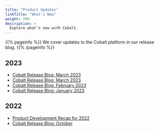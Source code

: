 ```yaml
---
title: "Product Updates"
linkTitle: "What's New"
weight: 700
description: >
  Explore what's new with Cobalt.
---
```


{{% pageinfo %}}
We cover updates to the Cobalt platform in our release blog.
{{% /pageinfo %}}

## 2023

- [Cobalt Release Blog: March 2023](https://www.cobalt.io/blog/cobalt-release-blog-april-2023)
- [Cobalt Release Blog: March 2023](https://www.cobalt.io/blog/cobalt-release-blog-march-2023)
- [Cobalt Release Blog: February 2023](https://www.cobalt.io/blog/cobalt-release-blog-february-2023)
- [Cobalt Release Blog: January 2023](https://www.cobalt.io/blog/cobalt-release-blog-january-2023)

## 2022

- [Product Development Recap for 2022](https://www.cobalt.io/blog/product-development-recap-how-we-made-pentest-as-service-better-in-2022)
- [Cobalt Release Blog: October](https://www.cobalt.io/blog/cobalt-release-blog-october)
